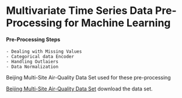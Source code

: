 # Multivariate Time Series Data Pre-Processing for Machine Learning


#### Pre-Processing Steps 

    - Dealing with Missing Values
    - Categorical data Encoder
    - Handling Outlaiers
    - Data Normalization


 
Beijing Multi-Site Air-Quality Data Set used for these pre-processing 

[Beijing Multi-Site Air-Quality Data Set](https://archive.ics.uci.edu/ml/datasets/Beijing+Multi-Site+Air-Quality+Data# ) download the data set.
